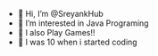 - 👋 Hi, I’m @SreyankHub
- 👀 I’m interested in Java Programing
- 🌱 I also Play Games!!
- 💞️ I was 10 when i started coding

